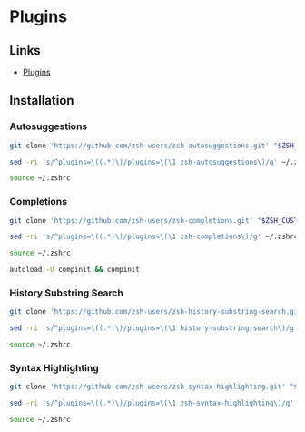 # Plugins

## Links

- [Plugins](https://github.com/ohmyzsh/ohmyzsh/wiki/Plugins)

## Installation

### Autosuggestions

```sh
git clone 'https://github.com/zsh-users/zsh-autosuggestions.git' "$ZSH_CUSTOM/plugins/zsh-autosuggestions"
```

```sh
sed -ri 's/^plugins=\((.*)\)/plugins=\(\1 zsh-autosuggestions\)/g' ~/.zshrc
```

```sh
source ~/.zshrc
```

### Completions

```sh
git clone 'https://github.com/zsh-users/zsh-completions.git' "$ZSH_CUSTOM/plugins/zsh-completions"
```

```sh
sed -ri 's/^plugins=\((.*)\)/plugins=\(\1 zsh-completions\)/g' ~/.zshrc
```

```sh
source ~/.zshrc
```

```sh
autoload -U compinit && compinit
```

### History Substring Search

```sh
git clone 'https://github.com/zsh-users/zsh-history-substring-search.git' "$ZSH_CUSTOM/plugins/history-substring-search"
```

```sh
sed -ri 's/^plugins=\((.*)\)/plugins=\(\1 history-substring-search\)/g' ~/.zshrc
```

```sh
source ~/.zshrc
```

### Syntax Highlighting

```sh
git clone 'https://github.com/zsh-users/zsh-syntax-highlighting.git' "$ZSH_CUSTOM/plugins/zsh-syntax-highlighting"
```

```sh
sed -ri 's/^plugins=\((.*)\)/plugins=\(\1 zsh-syntax-highlighting\)/g' ~/.zshrc
```

```sh
source ~/.zshrc
```

